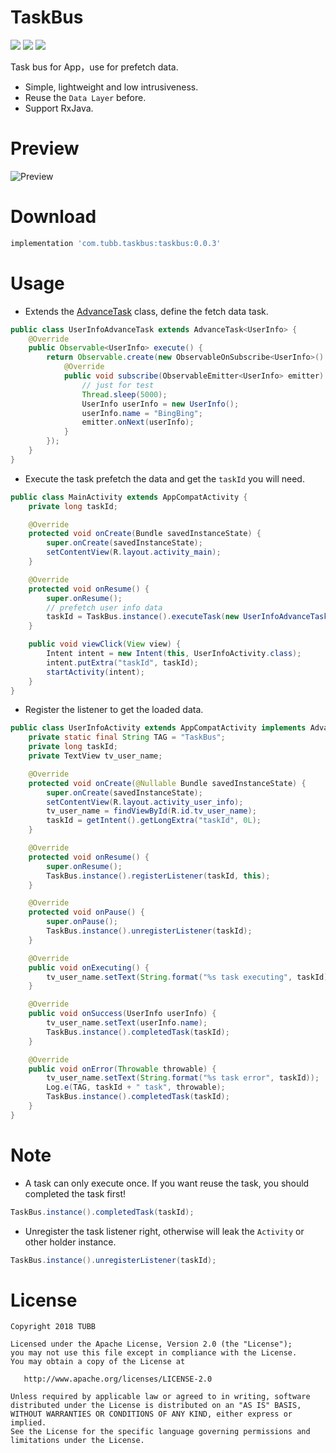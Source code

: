 # TaskBus
![](https://img.shields.io/badge/minSdkVersion-14-brightgreen.svg) ![](https://img.shields.io/badge/release-v0.0.3-brightgreen.svg) [![](https://img.shields.io/badge/license-Apache%202-lightgrey.svg)](https://www.apache.org/licenses/LICENSE-2.0.html)

Task bus for App，use for prefetch data.
- Simple, lightweight and low intrusiveness.
- Reuse the `Data Layer` before.
- Support RxJava. 

# Preview
![Preview](https://github.com/TUBB/TaskBus/blob/master/art/preview.gif)

# Download
```groovy
implementation 'com.tubb.taskbus:taskbus:0.0.3'
```

# Usage
- Extends the [AdvanceTask]() class, define the fetch data task.
```java
public class UserInfoAdvanceTask extends AdvanceTask<UserInfo> {
    @Override
    public Observable<UserInfo> execute() {
        return Observable.create(new ObservableOnSubscribe<UserInfo>() {
            @Override
            public void subscribe(ObservableEmitter<UserInfo> emitter) throws Exception {
                // just for test
                Thread.sleep(5000);
                UserInfo userInfo = new UserInfo();
                userInfo.name = "BingBing";
                emitter.onNext(userInfo);
            }
        });
    }
}
```
- Execute the task prefetch the data and get the `taskId` you will need.
```java
public class MainActivity extends AppCompatActivity {
    private long taskId;

    @Override
    protected void onCreate(Bundle savedInstanceState) {
        super.onCreate(savedInstanceState);
        setContentView(R.layout.activity_main);
    }

    @Override
    protected void onResume() {
        super.onResume();
        // prefetch user info data
        taskId = TaskBus.instance().executeTask(new UserInfoAdvanceTask());
    }

    public void viewClick(View view) {
        Intent intent = new Intent(this, UserInfoActivity.class);
        intent.putExtra("taskId", taskId);
        startActivity(intent);
    }
}
```
- Register the listener to get the loaded data.
```java
public class UserInfoActivity extends AppCompatActivity implements AdvanceTask.Listener<UserInfo> {
    private static final String TAG = "TaskBus";
    private long taskId;
    private TextView tv_user_name;

    @Override
    protected void onCreate(@Nullable Bundle savedInstanceState) {
        super.onCreate(savedInstanceState);
        setContentView(R.layout.activity_user_info);
        tv_user_name = findViewById(R.id.tv_user_name);
        taskId = getIntent().getLongExtra("taskId", 0L);
    }

    @Override
    protected void onResume() {
        super.onResume();
        TaskBus.instance().registerListener(taskId, this);
    }

    @Override
    protected void onPause() {
        super.onPause();
        TaskBus.instance().unregisterListener(taskId);
    }

    @Override
    public void onExecuting() {
        tv_user_name.setText(String.format("%s task executing", taskId));
    }

    @Override
    public void onSuccess(UserInfo userInfo) {
        tv_user_name.setText(userInfo.name);
        TaskBus.instance().completedTask(taskId);
    }

    @Override
    public void onError(Throwable throwable) {
        tv_user_name.setText(String.format("%s task error", taskId));
        Log.e(TAG, taskId + " task", throwable);
        TaskBus.instance().completedTask(taskId);
    }
}
```
# Note
- A task can only execute once. If you want reuse the task, you should completed the task first!
```java
TaskBus.instance().completedTask(taskId);
```
- Unregister the task listener right, otherwise will leak the `Activity` or other holder instance.
```java
TaskBus.instance().unregisterListener(taskId);
```

# License

    Copyright 2018 TUBB

    Licensed under the Apache License, Version 2.0 (the "License");
    you may not use this file except in compliance with the License.
    You may obtain a copy of the License at

       http://www.apache.org/licenses/LICENSE-2.0

    Unless required by applicable law or agreed to in writing, software
    distributed under the License is distributed on an "AS IS" BASIS,
    WITHOUT WARRANTIES OR CONDITIONS OF ANY KIND, either express or implied.
    See the License for the specific language governing permissions and
    limitations under the License.